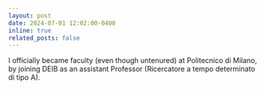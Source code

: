 ```yaml
---
layout: post
date: 2024-07-01 12:02:00-0400
inline: true
related_posts: false
---
```


I officially became faculty (even though untenured) at Politecnico di Milano, by joining DEIB as an assistant Professor (Ricercatore a tempo determinato di tipo A).